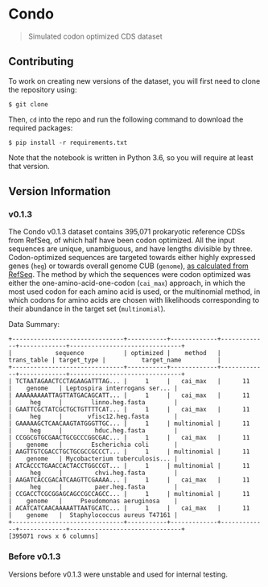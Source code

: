 # Condo
> Simulated codon optimized CDS dataset

## Contributing
To work on creating new versions of the dataset, you will first need to clone the repository using:

    $ git clone

Then, `cd` into the repo and run the following command to download the required packages:

    $ pip install -r requirements.txt

Note that the notebook is written in Python 3.6, so you will require at least that version.

## Version Information

### v0.1.3

The Condo v0.1.3 dataset contains 395,071 prokaryotic reference CDSs from RefSeq, of
which half have been codon optimized. All the input sequences are unique,
unambiguous, and have lengths divisible by three. Codon-optimized sequences are
targeted towards either highly expressed genes (`heg`) or towards overall genome
CUB (`genome`), [as calculated from
RefSeq](hive.biochemistry.gwu.edu/review/codon). The method by which the
sequences were codon optimized was either the one-amino-acid-one-codon
(`cai_max`) approach, in which the most used codon for each amino acid is used, or the
multinomial method, in which codons for amino acids are chosen with likelihoods
corresponding to their abundance in the target set (`multinomial`).

Data Summary:

    +-------------------------------+-----------+-------------+-------------+-------------+-------------------------------+
    |            sequence           | optimized |    method   | trans_table | target_type |          target_name          |
    +-------------------------------+-----------+-------------+-------------+-------------+-------------------------------+
    | TCTAATAGAACTCCTAGAAGATTTAG... |     1     |   cai_max   |      11     |    genome   | Leptospira interrogans ser... |
    | AAAAAAAAATTAGTTATGACAGCATT... |     1     |   cai_max   |      11     |     heg     |        linno.heg.fasta        |
    | GAATTCGCTATCGCTGCTGTTTTCAT... |     1     |   cai_max   |      11     |     heg     |       vfisc12.heg.fasta       |
    | GAAAAAGCTCAACAAGTATGGGTTGC... |     1     | multinomial |      11     |     heg     |         hduc.heg.fasta        |
    | CCGGCGTGCGAACTGCGCCCGGCGAC... |     1     |   cai_max   |      11     |    genome   |        Escherichia coli       |
    | AAGTTGTCGACCTGCTGCGCCGCCCT... |     1     | multinomial |      11     |    genome   | Mycobacterium tuberculosis... |
    | ATCACCCTGAACCACTACCTGGCCGT... |     1     | multinomial |      11     |     heg     |         chvi.heg.fasta        |
    | AAGATCACCGACATCAAGTTCGAAAA... |     1     |   cai_max   |      11     |     heg     |         paer.heg.fasta        |
    | CCGACCTCGCGGAGCAGCCGCCAGCC... |     1     | multinomial |      11     |    genome   |     Pseudomonas aeruginosa    |
    | ACATCATCAACAAAAATTAATGCATC... |     1     |   cai_max   |      11     |    genome   |  Staphylococcus aureus T47161 |
    +-------------------------------+-----------+-------------+-------------+-------------+-------------------------------+
    [395071 rows x 6 columns]

### Before v0.1.3

Versions before v0.1.3 were unstable and used for internal testing.
